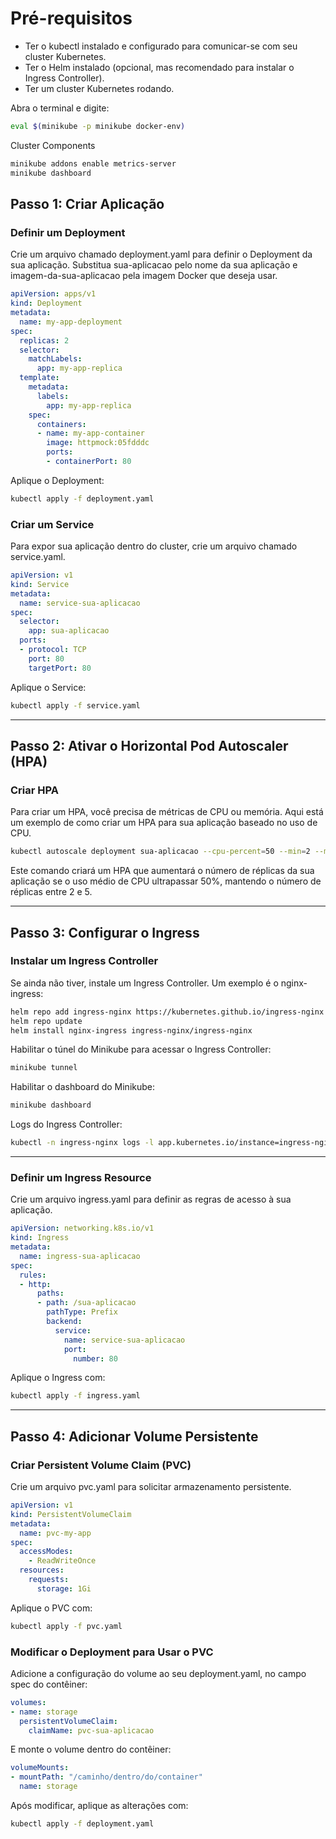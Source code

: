 # Pré-requisitos
- Ter o kubectl instalado e configurado para comunicar-se com seu cluster Kubernetes.
- Ter o Helm instalado (opcional, mas recomendado para instalar o Ingress Controller).
- Ter um cluster Kubernetes rodando.

Abra o terminal e digite:
```sh
eval $(minikube -p minikube docker-env)
```

Cluster Components
```sh
minikube addons enable metrics-server
minikube dashboard
```

## Passo 1: Criar Aplicação

### Definir um Deployment

Crie um arquivo chamado deployment.yaml para definir o Deployment da sua aplicação. Substitua sua-aplicacao pelo nome da sua aplicação e imagem-da-sua-aplicacao pela imagem Docker que deseja usar.

```yaml
apiVersion: apps/v1
kind: Deployment
metadata:
  name: my-app-deployment
spec:
  replicas: 2
  selector:
    matchLabels:
      app: my-app-replica
  template:
    metadata:
      labels:
        app: my-app-replica
    spec:
      containers:
      - name: my-app-container
        image: httpmock:05fdddc
        ports:
        - containerPort: 80
```

Aplique o Deployment:

```sh
kubectl apply -f deployment.yaml
```

### Criar um Service
Para expor sua aplicação dentro do cluster, crie um arquivo chamado service.yaml.
```yaml
apiVersion: v1
kind: Service
metadata:
  name: service-sua-aplicacao
spec:
  selector:
    app: sua-aplicacao
  ports:
  - protocol: TCP
    port: 80
    targetPort: 80
```

Aplique o Service:

```sh
kubectl apply -f service.yaml
```

---

## Passo 2: Ativar o Horizontal Pod Autoscaler (HPA)

### Criar HPA

Para criar um HPA, você precisa de métricas de CPU ou memória. Aqui está um exemplo de como criar um HPA para sua aplicação baseado no uso de CPU.

```sh
kubectl autoscale deployment sua-aplicacao --cpu-percent=50 --min=2 --max=5
```

Este comando criará um HPA que aumentará o número de réplicas da sua aplicação se o uso médio de CPU ultrapassar 50%, mantendo o número de réplicas entre 2 e 5.

---

## Passo 3: Configurar o Ingress

### Instalar um Ingress Controller  
Se ainda não tiver, instale um Ingress Controller. Um exemplo é o nginx-ingress:

```sh
helm repo add ingress-nginx https://kubernetes.github.io/ingress-nginx
helm repo update
helm install nginx-ingress ingress-nginx/ingress-nginx
```

Habilitar o túnel do Minikube para acessar o Ingress Controller:
```sh
minikube tunnel
```

Habilitar o dashboard do Minikube:
```sh
minikube dashboard
```

Logs do Ingress Controller:
```sh
kubectl -n ingress-nginx logs -l app.kubernetes.io/instance=ingress-nginx
```
---

### Definir um Ingress Resource

Crie um arquivo ingress.yaml para definir as regras de acesso à sua aplicação.

```yaml
apiVersion: networking.k8s.io/v1
kind: Ingress
metadata:
  name: ingress-sua-aplicacao
spec:
  rules:
  - http:
      paths:
      - path: /sua-aplicacao
        pathType: Prefix
        backend:
          service:
            name: service-sua-aplicacao
            port:
              number: 80
```

Aplique o Ingress com:
```sh
kubectl apply -f ingress.yaml
```

---

## Passo 4: Adicionar Volume Persistente

### Criar Persistent Volume Claim (PVC)

Crie um arquivo pvc.yaml para solicitar armazenamento persistente.

```yaml
apiVersion: v1
kind: PersistentVolumeClaim
metadata:
  name: pvc-my-app
spec:
  accessModes:
    - ReadWriteOnce
  resources:
    requests:
      storage: 1Gi
```

Aplique o PVC com:
```sh
kubectl apply -f pvc.yaml
```

### Modificar o Deployment para Usar o PVC

Adicione a configuração do volume ao seu deployment.yaml, no campo spec do contêiner:

```yaml
volumes:
- name: storage
  persistentVolumeClaim:
    claimName: pvc-sua-aplicacao
```

E monte o volume dentro do contêiner:

```yaml
volumeMounts:
- mountPath: "/caminho/dentro/do/container"
  name: storage
```

Após modificar, aplique as alterações com:

```sh
kubectl apply -f deployment.yaml
```